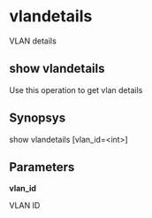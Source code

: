 # vlandetails

VLAN details

## show vlandetails

Use this operation to get vlan details

## Synopsys 

show vlandetails \[vlan\_id=&lt;int&gt;\]

## Parameters 

**vlan\_id**

VLAN ID
